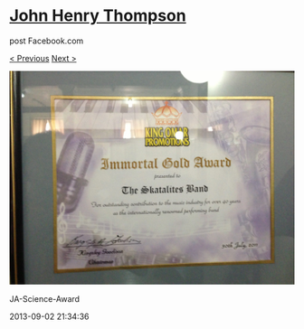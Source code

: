 # [John Henry Thompson](../README.md)
post Facebook.com

[< Previous](2013-09-02-19.md) [Next >](2013-09-02-21.md)

[![](../media/2013-09-02/JA-Science-Award-9.jpg)](../README.md)

JA-Science-Award

2013-09-02 21:34:36